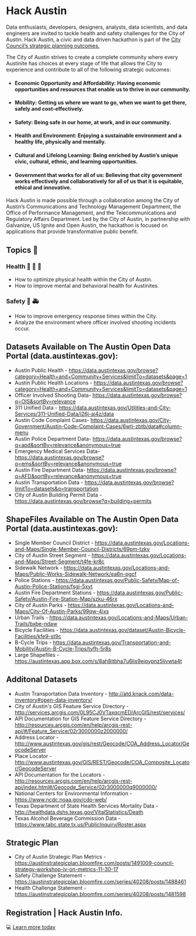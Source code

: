 # Hack Austin
Data enthusiasts, developers, designers, analysts, data scientists, and data engineers are invited to tackle health and safety challenges for the City of Austin. Hack Austin, a civic and data driven hackathon is part of the [City Council’s strategic planning outcomes.](https://austinstrategicplan.bloomfire.com/posts/1373079-strategic-direction)

The City of Austin strives to create a complete community where every Austinite has choices at every stage of life that allows the City to experience and contribute to all of the following strategic outcomes:
- #### Economic Opportunity and Affordability: Having economic opportunities and resources that enable us to thrive in our community.
- #### Mobility: Getting us where we want to go, when we want to get there, safely and cost-effectively. 
- #### Safety: Being safe in our home, at work, and in our community.
- #### Health and Environment: Enjoying a sustainable environment and a healthy life, physically and mentally.
- #### Cultural and Lifelong Learning: Being enriched by Austin’s unique civic, cultural, ethnic, and learning opportunities.
- #### Government that works for all of us: Believing that city government works effectively and collaboratively for all of us that it is equitable, ethical and innovative.

Hack Austin is made possible through a collaboration among the City of Austin’s Communications and Technology Management Department, the Office of Performance Management, and the Telecommunications and Regulatory Affairs Department. Led by the City of Austin, in partnership with Galvanize, US Ignite and Open Austin, the hackathon is focused on applications that provide transformative public benefit. 

## Topics :speech_balloon:
### Health :walking: :runner: :hospital:
- How to optimize physical health within the City of Austin.
- How to improve mental and behavioral health for Austinites.

### Safety :police_car: :ambulance:
- How to improve emergency response times within the City.
- Analyze the environment where officer involved shooting incidents occur.

## Datasets Available on The Austin Open Data Portal (data.austintexas.gov): 
- Austin Public Health - https://data.austintexas.gov/browse?category=Health+and+Community+Services&limitTo=datasets&page=1
- Austin Public Health Locations - https://data.austintexas.gov/browse?category=Health+and+Community+Services&limitTo=datasets&page=1
- Officer Involved Shooting Data- https://data.austintexas.gov/browse?q=OIS&sortBy=relevance
- 311 Unified Data - https://data.austintexas.gov/Utilities-and-City-Services/311-Unified-Data/i26j-ai4z/data
- Austin Code Complaint Cases- https://data.austintexas.gov/City-Government/Austin-Code-Complaint-Cases/6wtj-zbtb/data#column-menu
- Austin Police Department Data- https://data.austintexas.gov/browse?q=apd&sortBy=relevance&anonymous=true
- Emergency Medical Services Data- https://data.austintexas.gov/browse?q=ems&sortBy=relevance&anonymous=true
- Austin Fire Department Data- https://data.austintexas.gov/browse?q=AFD&sortBy=relevance&anonymous=true
- Austin Transportation Data - https://data.austintexas.gov/browse?limitTo=datasets&q=transportation
- City of Austin Building Permit Data - https://data.austintexas.gov/browse?q=building+permits

## ShapeFiles Available on The Austin Open Data Portal (data.austintexas.gov): 
- Single Member Council District - https://data.austintexas.gov/Locations-and-Maps/Single-Member-Council-Districts/69pm-tzkv
- City of Austin Street Segment - https://data.austintexas.gov/Locations-and-Maps/Street-Segment/t4fe-kr8c
- Sidewalk Network - https://data.austintexas.gov/Locations-and-Maps/Public-Works-Sidewalk-Network/ea6n-pgcf
- Police Stations - https://data.austintexas.gov/Public-Safety/Map-of-Austin-Police-Stations/fsgj-5xyt
- Austin Fire Department Stations - https://data.austintexas.gov/Public-Safety/Austin-Fire-Station-Map/szku-46rx
- City of Austin Parks - https://data.austintexas.gov/Locations-and-Maps/City-Of-Austin-Parks/99qw-4ixs
- Urban Trails - https://data.austintexas.gov/Locations-and-Maps/Urban-Trails/bxbe-ndaw
- Bicycle Facilities - https://data.austintexas.gov/dataset/Austin-Bicycle-Facilities/kfe9-st9c
- B-Cycle Trips - https://data.austintexas.gov/Transportation-and-Mobility/Austin-B-Cycle-Trips/tyfh-5r8s
- Large Shapefiles - https://austintexas.app.box.com/s/8ah8itbha7u6lis9eipypnz5ljvwta4t

## Additonal Datasets
- Austin Transportation Data Inventory - http://atd.knack.com/data-inventory#open-data-inventory/
- City of Austin's GIS Feature Service Directory - http://services.arcgis.com/0L95CJ0VTaxqcmED/ArcGIS/rest/services/
- API Documentation for GIS Feature Service Directory - http://resources.arcgis.com/en/help/arcgis-rest-api/#/Feature_Service/02r3000000z2000000/
- Address Locator - http://www.austintexas.gov/gis/rest/Geocode/COA_Address_Locator/GeocodeServer
- Place Locator - http://www.austintexas.gov/GIS/REST/Geocode/COA_Composite_Locator/GeocodeServer
- API Documentation for the Locators - http://resources.arcgis.com/en/help/arcgis-rest-api/index.html#/Geocode_Service/02r3000000q9000000/
- National Centers for Environmental Information - https://www.ncdc.noaa.gov/cdo-web/
- Texas Department of State Health Services Mortality Data - http://healthdata.dshs.texas.gov/VitalStatistics/Death
- Texas Alcohol Beverage Commission Data - https://www.tabc.state.tx.us/PublicInquiry/Roster.aspx

## Strategic Plan
- City of Austin Strategic Plan Metrics - https://austinstrategicplan.bloomfire.com/posts/1491009-council-strategy-workshop-iv-on-metrics-11-30-17
- Safety Challenge Statement - https://austinstrategicplan.bloomfire.com/series/40208/posts/1488461
- Health Challenge Statement - https://austinstrategicplan.bloomfire.com/series/40208/posts/1481598




## Registration | Hack Austin Info. 
:computer: [Learn more today](https://www.eventbrite.com/e/hack-austin-presented-by-the-city-of-austin-galvanize-tickets-39048292494)
